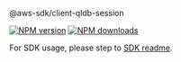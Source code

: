@aws-sdk/client-qldb-session

[![NPM version](https://img.shields.io/npm/v/@aws-sdk/client-qldb-session/rc.svg)](https://www.npmjs.com/package/@aws-sdk/client-qldb-session)
[![NPM downloads](https://img.shields.io/npm/dm/@aws-sdk/client-qldb-session.svg)](https://www.npmjs.com/package/@aws-sdk/client-qldb-session)

For SDK usage, please step to [SDK readme](https://github.com/aws/aws-sdk-js-v3).
